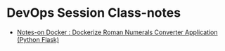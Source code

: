 # DevOps Session Class-notes

- [Notes-on Docker : Dockerize Roman Numerals Converter Application (Python Flask)](./docker/docker-image-basic-operations)

